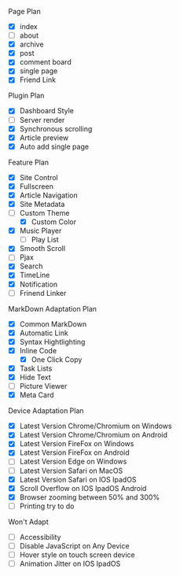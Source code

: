 Page Plan

- [x] index
- [ ] about
- [x] archive
- [x] post
- [x] comment board
- [x] single page
- [x] Friend Link

Plugin Plan  

- [x] Dashboard Style
- [ ] Server render
- [x] Synchronous scrolling
- [x] Article preview
- [x] Auto add single page

Feature Plan

- [x] Site Control
- [x] Fullscreen
- [x] Article Navigation
- [x] Site Metadata
- [ ] Custom Theme
    - [x] Custom Color
- [x] Music Player
    - [ ] Play List
- [x] Smooth Scroll
- [ ] Pjax
- [x] Search
- [x] TimeLine
- [x] Notification
- [ ] Frinend Linker
 
MarkDown Adaptation Plan  

- [x] Common MarkDown
- [x] Automatic Link
- [x] Syntax Hightlighting
- [x] Inline Code
    - [x] One Click Copy
- [x] Task Lists
- [x] Hide Text
- [ ] Picture Viewer
- [x] Meta Card

Device Adaptation Plan  

- [x] Latest Version Chrome/Chromium  on Windows  
- [x] Latest Version Chrome/Chromium  on Android  
- [x] Latest Version FireFox          on Windows  
- [x] Latest Version FireFox          on Android  
- [ ] Latest Version Edge             on Windows  
- [ ] Latest Version Safari           on MacOS  
- [x] Latest Version Safari           on IOS IpadOS  
- [x] Scroll Overflow                 on IOS IpadOS Android  
- [x] Browser zooming                 between 50% and 300%  
- [ ] Printing                        try to do  

Won't Adapt  

- [ ] Accessibility
- [ ] Disable JavaScript              on Any Device
- [ ] Hover style                     on touch screen device  
- [ ] Animation Jitter                on IOS IpadOS